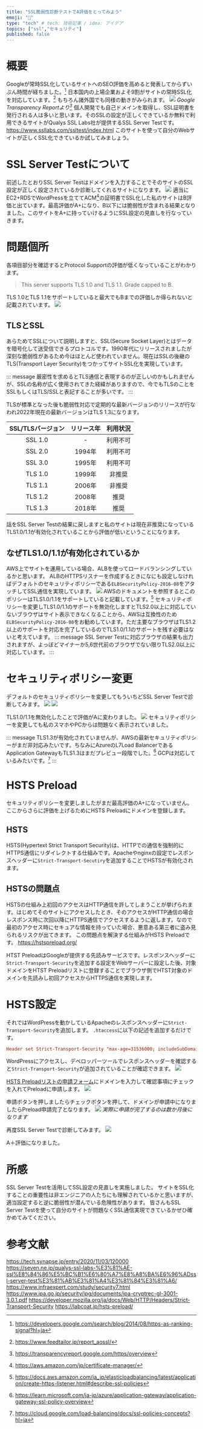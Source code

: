 ```yaml
---
title: "SSL脆弱性診断テストでA評価をとってみよう"
emoji: "🐁"
type: "tech" # tech: 技術記事 / idea: アイデア
topics: ["ssl","セキュリティ"]
published: false
---
```


# 概要
Googleが常時SSL化しているサイトへのSEO評価を高めると発表してからずいぶん時間が経ちました。[^1]
日本国内の上場企業およそ9割がサイトの常時SSL化を対応しています。[^2]
もちろん諸外国でも同様の動きがみられます。
![](/images/ssl-check-test/image3.png)
*Google Transparency Reportより[^3]*
個人開発でも自己ドメインを取得し、SSL証明書を発行される人は多いと思います。そのSSLの設定が正しくできているか無料で利用できるサイトがQualys SSL Labs社が提供するSSL Server Testです。
https://www.ssllabs.com/ssltest/index.html
このサイトを使って自分のWebサイトが正しくSSL化できているか試してみましょう。

[^1]: https://developers.google.com/search/blog/2014/08/https-as-ranking-signal?hl=ja

[^2]: https://www.feedtailor.jp/report_aossl/

[^3]: https://transparencyreport.google.com/https/overview
# SSL Server Testについて
前述したとおりSSL Server Testはドメインを入力することでそのサイトのSSL設定が正しく設定されているか診断してくれるサイトになります。
![](/images/ssl-check-test/image1.png)
適当にEC2+RDSでWordPressを立ててACM[^4]の証明書でSSL化した私のサイトはB評価と出ています。最高評価がA+になり、B以下には脆弱性が含まれる結果となりました。このサイトをA+に持っていけるようにSSL設定の見直しを行なっていきます。

[^4]: https://aws.amazon.com/jp/certificate-manager/

# 問題個所
各項目部分を確認するとProtocol Supportの評価が低くなっていることがわかります。
>This server supports TLS 1.0 and TLS 1.1. Grade capped to B. 

TLS 1.0とTLS 1.1をサポートしていると最大でもBまでの評価しか得られないと記載されています。
![](/images/ssl-check-test/image2.png)

## TLSとSSL
あらためてSSLについて説明しますと、SSL(Secure Socket Layer)とはデータを暗号化して送受信できるプロトコルです。1990年代にリリースされましたが深刻な脆弱性があるため今はほとんど使われていません。現在はSSLの後継のTLS(Transport Layer Security)をつかってサイトSSL化を実現しています。

::: message
厳密性を求めるとTLS通信と表現するのが正しいのかもしれませんが、SSLの名称が広く使用されてきた経緯がありますので、今でもTLSのことをSSLもしくはTLS/SSLと表記することが多いです。
:::

TLSが標準となった後も脆弱性対応で定期的な最新バージョンのリリースが行なわれ2022年現在の最新バージョンはTLS 1.3になります。

| SSL/TLSバージョン | リリース年 | 利用状況 |
| :---: | :---: | :---: |
| SSL 1.0 | - | 利用不可 |
| SSL 2.0 | 1994年 | 利用不可 |
| SSL 3.0 | 1995年 | 利用不可 |
| TLS 1.0 | 1999年 | 非推奨 |
| TLS 1.1 | 2006年 | 非推奨 |
| TLS 1.2 | 2008年 | 推奨 |
| TLS 1.3 | 2018年 | 推奨 |

話をSSL Server Testの結果に戻しますと私のサイトは現在非推奨になっているTLS1.0/1.1が有効化されていることから評価が低いということになります。

## なぜTLS1.0/1.1が有効化されているか
AWS上でサイトを運用している場合、ALBを使ってロードバランシングしているかと思います。
ALBのHTTPSリスナーを作成するときになにも設定しなければデフォルトのセキュリティポリシーである`ELBSecurityPolicy-2016-08`をアタッチしてSSL通信を実現しています。
![](/images/ssl-check-test/image4.png)
AWSのドキュメントを参照するとこのポリシーはTLS1.0/1.1をサポートしていると記載しています。[^5]
セキュリティポリシーを変更しTLS1.0/1.1のサポートを無効化しますとTLS2.0以上に対応していないブラウザはサイト表示できなくなることから、AWSは互換性のため`ELBSecurityPolicy-2016-08`をお勧めしています。ただ主要なブラウザはTLS1.2以上のサポートを対応を完了しているのでTLS1.0/1.1のサポートを残す必要はないと考えています。
::: message
SSL Server Testに対応ブラウザの結果も出力されますが、よっぼどマイナーか5,6世代前のブラウザでない限りTLS2.0以上に対応しています。
:::

[^5]: https://docs.aws.amazon.com/ja_jp/elasticloadbalancing/latest/application/create-https-listener.html#describe-ssl-policies

# セキュリティポリシー変更
デフォルトのセキュリティポリシーを変更してもういちどSSL Server Testで診断してみます。
![](/images/ssl-check-test/image5.png)
![](/images/ssl-check-test/image6.png)

TLS1.0/1.1を無効化したことで評価がAに変わりました。
![](/images/ssl-check-test/image7.png)
セキュリティポリシーを変更しても私のスマホやPCからは問題なく表示されていました。

::: message
TLS1.3が有効化されていませんが、AWSの最新セキュリティポリシーがまだ非対応みたいです。ちなみにAzureのL7Load BalancerであるApplication GatewayもTLS1.3はまだプレビュー段階でした。[^6] GCPは対応しているみたいです。[^7]
:::

[^6]: https://learn.microsoft.com/ja-jp/azure/application-gateway/application-gateway-ssl-policy-overview

[^7]: https://cloud.google.com/load-balancing/docs/ssl-policies-concepts?hl=ja

# HSTS Preload
セキュリティポリシーを変更しましたがまだ最高評価のA+になっていません。ここからさらに評価を上げるためにHSTS Preloadにドメインを登録します。

## HSTS
HSTS(Hypertext Strict Transport Security)は、HTTPでの通信を強制的にHTTPS通信にリダイレクトする仕組みです。Apacheやnginxの設定でレスポンスヘッダーに`Strict-Transport-Secutiry`を追加することでHSTSが有効化されます。

## HSTSの問題点
HSTSの仕組み上初回のアクセスはHTTP通信を許してしまうことが挙げられます。はじめてそのサイトにアクセスしたとき、そのアクセスがHTTP通信の場合レスポンス時に次回以降にHTTPS通信でアクセスするように返します。なので最初のアクセス時にセキュアな情報を持っていた場合、悪意ある第三者に盗み見られるリスクが出てきます。
この問題点を解決する仕組みがHSTS Preloadです。
https://hstspreload.org/

HTST PreloadはGoogleが提供する先読みサービスです。レスポンスヘッダーに`Strict-Transport-Security`を追加する設定をWebサーバーに設定した後、対象ドメインをHTST Preloadリストに登録することでブラウザ側でHTST対象のドメインを先読みし初回アクセスからHTTPS通信を実現します。

# HSTS設定
それではWordPressを動かしているApacheのレスポンスヘッダーに`Strict-Transport-Security`を追加します。
`.htaccess`に以下の記述を追加するだけです。

```conf
Header set Strict-Transport-Security "max-age=31536000; includeSubDomains; preload"
```

WordPressにアクセスし、デベロッパーツールでレスポンスヘッダーを確認すると`Strict-Transport-Security`が追加されていることが確認できます。
![](/images/ssl-check-test/image9.png)

[HSTS Preloadリストの申請フォーム](https://hstspreload.org/)にドメインを入力して確認事項にチェックを入れてPreloadに申請します。
![](/images/ssl-check-test/image10.png)

申請ボタンを押しましたらチェックボタンを押して、ドメインが申請中になりましたらPreload申請完了となります。
![](/images/ssl-check-test/image11.png)
*実際に申請が完了するのは数か月後になります*

再度SSL Server Testで診断してみます。
![](/images/ssl-check-test/image12.png)

A＋評価になりました。

# 所感
SSL Server Testを活用してSSL設定の見直しを実施しました。
サイトをSSL化することの重要性は非エンジニアの人たちにも理解されているかと思いますが、適当設定すると逆に脆弱性が潜んでいる危険性があります。
皆さんもSSL Server Testを使って自分のサイトが問題なくSSL通信実現できているかぜひ確かめてみてください。

# 参考文献
https://tech.synapse.jp/entry/2020/11/03/120000
https://seven.ne.jp/qualys-ssl-labs-%E3%81%AE-ssl%E8%84%86%E5%BC%B1%E6%80%A7%E8%A8%BA%E6%96%ADssl-server-test%E3%81%AB%E3%81%A4%E3%81%84%E3%81%A6/
https://www.infraexpert.com/study/security7.html
https://www.ipa.go.jp/security/ipg/documents/ipa-cryptrec-gl-3001-3.0.1.pdf
https://developer.mozilla.org/ja/docs/Web/HTTP/Headers/Strict-Transport-Security
https://labcoat.jp/hsts-preload/